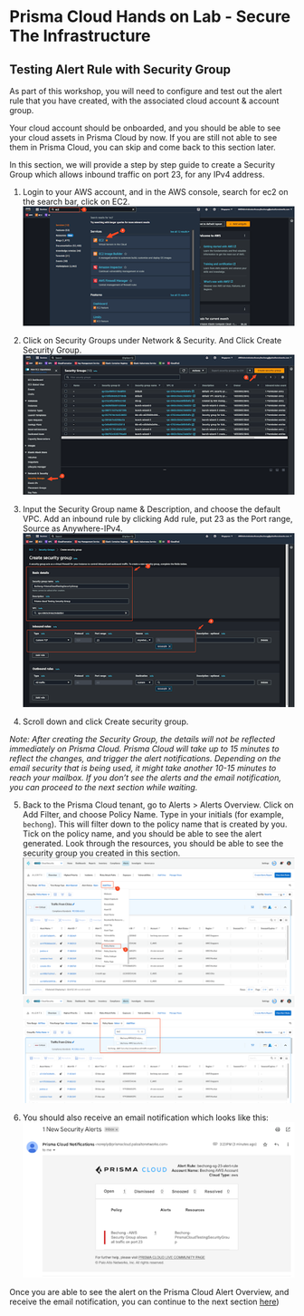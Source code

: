 # Prisma Cloud Hands on Lab - Secure The Infrastructure
## Testing Alert Rule with Security Group
As part of this workshop, you will need to configure and test out the alert rule that you have created, with the associated cloud account & account group. 

Your cloud account should be onboarded, and you should be able to see your cloud assets in Prisma Cloud by now. If you are still not able to see them in Prisma Cloud, you can skip and come back to this section later. 

In this section, we will provide a step by step guide to create a Security Group which allows inbound traffic on port 23, for any IPv4 address. 

1. Login to your AWS account, and in the AWS console, search for ec2 on the search bar, click on EC2.
![alt text](/resources/aws-securitygroup-1.png?raw=true)

2. Click on Security Groups under Network & Security. And Click Create Security Group.
![alt text](/resources/aws-securitygroup-2.png?raw=true)

3. Input the Security Group name & Description, and choose the default VPC. Add an inbound rule by clicking Add rule, put 23 as the Port range, Source as Anywhere-IPv4.
![alt text](/resources/aws-securitygroup-3.png?raw=true)

4. Scroll down and click Create security group.

_Note: After creating the Security Group, the details will not be reflected immediately on Prisma Cloud. Prisma Cloud will take up to 15 minutes to reflect the changes, and trigger the alert notifications. Depending on the email security that is being used, it might take another 10-15 minutes to reach your mailbox. If you don’t see the alerts and the email notification, you can proceed to the next section while waiting._

5. Back to the Prisma Cloud tenant, go to Alerts > Alerts Overview. Click on Add Filter, and choose Policy Name. Type in your initials (for example, ```bechong```). This will filter down to the policy name that is created by you. Tick on the policy name, and you should be able to see the alert generated. Look through the resources, you should be able to see the security group you created in this section.
![alt text](/resources/pc-alertfilter-1.png?raw=true)
![alt text](/resources/pc-alertfilter-2.png?raw=true)

6. You should also receive an email notification which looks like this:
![alt text](/resources/pc-emailnotification-1.png?raw=true)

Once you are able to see the alert on the Prisma Cloud Alert Overview, and receive the email notification, you can continue to the next section [here](/07-ScanningwithTerraformCloud.md))